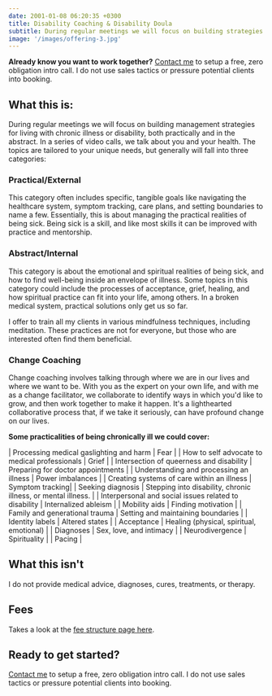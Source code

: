 ```yaml
---
date: 2001-01-08 06:20:35 +0300
title: Disability Coaching & Disability Doula
subtitle: During regular meetings we will focus on building strategies for living with chronic illness or disability
image: '/images/offering-3.jpg'
---
```


**Already know you want to work together?** [Contact me](/contact) to setup a free, zero obligation intro call. I do not use sales tactics or pressure potential clients into booking.


## What this is:

During regular meetings we will focus on building management strategies for living with chronic illness or disability, both practically and in the abstract. In a series of video calls, we talk about you and your health. The topics are tailored to your unique needs, but generally will fall into three categories:


### **Practical/External** 

This category often includes specific, tangible goals like navigating the healthcare system, symptom tracking, care plans, and setting boundaries to name a few. Essentially, this is about managing the practical realities of being sick. Being sick is a skill, and like most skills it can be improved with practice and mentorship. 

### **Abstract/Internal**

This category is about the emotional and spiritual realities of being sick, and how to find well-being inside an envelope of illness. Some topics in this category could include the processes of acceptance, grief, healing, and how spiritual practice can fit into your life, among others. In a broken medical system, practical solutions only get us so far.  

I offer to train all my clients in various mindfulness techniques, including meditation. These practices are not for everyone, but those who are interested often find them beneficial.

### **Change Coaching**

Change coaching involves talking through where we are in our lives and where we want to be. With you as the expert on your own life, and with me as a change facilitator, we collaborate to identify ways in which you'd like to grow, and then work together to make it happen. It's a lighthearted collaborative process that, if we take it seriously, can have profound change on our lives.


**Some practicalities of being chronically ill we could cover:**

| Processing medical gaslighting and harm | Fear |
| How to self advocate to medical professionals | Grief |
| Intersection of queerness and disability | Preparing for doctor appointments | 
| Understanding and processing an illness | Power imbalances | 
| Creating systems of care within an illness | Symptom tracking| 
| Seeking diagnosis | Stepping into disability, chronic illness, or mental illness. |
| Interpersonal and social issues related to disability  | Internalized ableism  |
| Mobility aids | Finding motivation |
| Family and generational trauma | Setting and maintaining boundaries  |
| Identity labels | Altered states |
| Acceptance | Healing (physical, spiritual, emotional) |
| Diagnoses | Sex, love, and intimacy |
| Neurodivergence  | Spirituality |
| Pacing |


## What this isn't

I do not provide medical advice, diagnoses, cures, treatments, or therapy. 


## Fees

Takes a look at the [fee structure page here](/fees).


## Ready to get started?

[Contact me](/contact) to setup a free, zero obligation intro call. I do not use sales tactics or pressure potential clients into booking.


